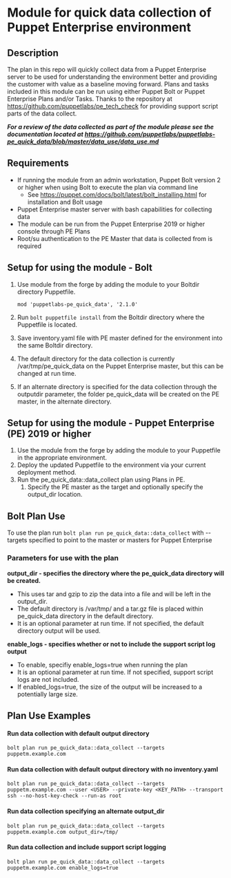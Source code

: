 # Module for quick data collection of Puppet Enterprise environment

## Description

The plan in this repo will quickly collect data from a Puppet Enterprise server to be used for understanding the environment better and providing the customer with value as a baseline moving forward.  Plans and tasks included in this module can be run using either Puppet Bolt or Puppet Enterprise Plans and/or Tasks. Thanks to the repository at https://github.com/puppetlabs/pe_tech_check for providing support script parts of the data collect.   

***For a review of the data collected as part of the module please see the documentation located at https://github.com/puppetlabs/puppetlabs-pe_quick_data/blob/master/data_use/data_use.md***

## Requirements

- If running the module from an admin workstation, Puppet Bolt version 2 or higher when using Bolt to execute the plan via command line
    - See https://puppet.com/docs/bolt/latest/bolt_installing.html for installation and Bolt usage
- Puppet Enterprise master server with bash capabilities for collecting data
- The module can be run from the Puppet Enterprise 2019 or higher console through PE Plans 
- Root/su authentication to the PE Master that data is collected from is required

## Setup for using the module - Bolt

1. Use module from the forge by adding the module to your Boltdir directory Puppetfile.

    ```
    mod 'puppetlabs-pe_quick_data', '2.1.0'
    ```
2. Run ```bolt puppetfile install``` from the Boltdir directory where the Puppetfile is located.
3. Save inventory.yaml file with PE master defined for the environment into the same Boltdir directory.
4. The default directory for the data collection is currently /var/tmp/pe_quick_data on the Puppet Enterprise master, but this can be changed at run time.
5. If an alternate directory is specified for the data collection through the outputdir parameter, the folder pe_quick_data will be created on the PE master, in the alternate directory.

## Setup for using the module - Puppet Enterprise (PE) 2019 or higher

1. Use the module from the forge by adding the module to your Puppetfile in the appropriate environment.
2. Deploy the updated Puppetfile to the environment via your current deployment method.
3. Run the pe_quick_data::data_collect plan using Plans in PE.
    1. Specify the PE master as the target and optionally specify the output_dir location.

## Bolt Plan Use

To use the plan run `bolt plan run pe_quick_data::data_collect` with --targets specified to point to the master or masters for Puppet Enterprise

### Parameters for use with the plan

**output_dir - specifies the directory where the pe_quick_data directory will be created.**
  * This uses tar and gzip to zip the data into a file and will be left in the output_dir.   
  * The default directory is /var/tmp/ and a tar.gz file is placed within pe_quick_data directory in the default directory.
  * It is an optional parameter at run time.  If not specified, the default directory output will be used.

**enable_logs - specifies whether or not to include the support script log output**
  * To enable, specifiy enable_logs=true when running the plan
  * It is an optional parameter at run time.  If not specified, support script logs are not included.
  * If enabled_logs=true, the size of the output will be increased to a potentially large size.

## Plan Use Examples

#### **Run data collection with default output directory**

```
bolt plan run pe_quick_data::data_collect --targets puppetm.example.com
```

#### **Run data collection with default output directory with no inventory.yaml**

```
bolt plan run pe_quick_data::data_collect --targets puppetm.example.com --user <USER> --private-key <KEY_PATH> --transport ssh --no-host-key-check --run-as root
```

#### **Run data collection specifying an alternate output_dir**

```
bolt plan run pe_quick_data::data_collect --targets puppetm.example.com output_dir=/tmp/
```

#### **Run data collection and include support script logging**

```
bolt plan run pe_quick_data::data_collect --targets puppetm.example.com enable_logs=true
```